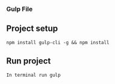 ### Gulp File

## Project setup

```
npm install gulp-cli -g && npm install
```

## Run project

```
In terminal run gulp
```